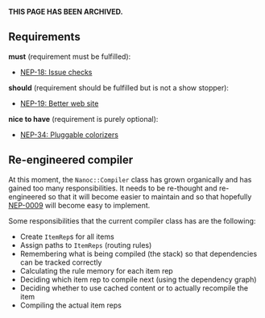 **THIS PAGE HAS BEEN ARCHIVED.**

Requirements
------------

**must** (requirement must be fulfilled):

* [NEP-18: Issue checks](http://nanoc.stoneship.org/neps/NEP-0018-Issue-checks/)

**should** (requirement should be fulfilled but is not a show stopper):

* [NEP-19: Better web site](http://nanoc.stoneship.org/neps/NEP-0019-Better-web-site/)

**nice to have** (requirement is purely optional):

* [NEP-34: Pluggable colorizers](http://nanoc.stoneship.org/neps/NEP-0034-Pluggable-colorizers/)

Re-engineered compiler
----------------------

At this moment, the `Nanoc::Compiler` class has grown organically and has gained too many responsibilities. It needs to be re-thought and re-engineered so that it will become easier to maintain and so that hopefully [NEP-0009](http://nanoc.stoneship.org/neps/NEP-0009-Parallellize-the-compilation-process/) will become easy to implement.

Some responsibilities that the current compiler class has are the following:

* Create `ItemRep`s for all items
* Assign paths to `ItemReps` (routing rules)
* Remembering what is being compiled (the stack) so that dependencies can be tracked correctly
* Calculating the rule memory for each item rep
* Deciding which item rep to compile next (using the dependency graph)
* Deciding whether to use cached content or to actually recompile the item
* Compiling the actual item reps